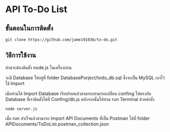 #  API To-Do List

## ขั้นตอนในการติดตั้ง
    git clone https://github.com/jame191036/to-do.git


## วิธีการใช้งาน
ท่านจะต้องติดตั้ง node.js ในเครื่องก่อน

จะมี Database ให้อยู่ที่ folder DatabasePorject/todo_db.sql ซึ่งจะเป็น MySQL เอาไว้ใช้ Import

เมือท่านได้ Import Database เรียบร้อยแล้วสามารถสามารถเปลี่ยน confing ให้ตรงกับ Database ที่เราติดตั้งได้ที่ Confing/db.js
หลังจากนั้นให้ท่าน run Terminal ด้วยคำสั่ง 

    node server.js

เมื่อ run สำเร็จแล้วสามารถ Import API Documents ที่เป็น Postman ได้ที่ folder APIDocuments/ToDoList.postman_collection.json
